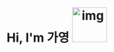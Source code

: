 <h1 align="center">Hi, I'm 가영 
<img src="http://www.fashionbiz.co.kr/images/TN/AR/6-%ED%8A%B8%EC%9C%84%ED%8B%B03.JPG" alt="img" style="width: 80px; height: 80px;"/>
</h1>
